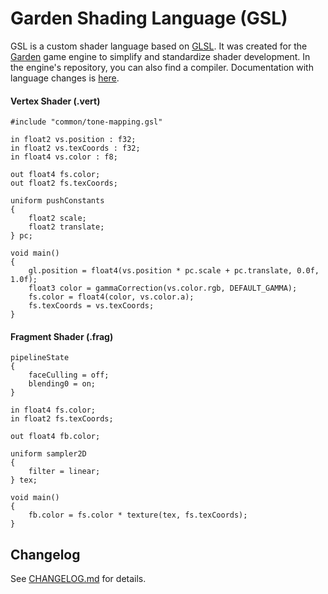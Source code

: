 # Garden Shading Language (GSL)

GSL is a custom shader language based on [GLSL](https://en.wikipedia.org/wiki/OpenGL_Shading_Language). It was created for the [Garden](https://github.com/cfnptr/garden) game engine
to simplify and standardize shader development. In the engine's repository, you can also find a compiler. Documentation with language changes is [here](https://github.com/cfnptr/garden/blob/main/docs/GSL.md).

#### Vertex Shader (.vert)

```
#include "common/tone-mapping.gsl"

in float2 vs.position : f32;
in float2 vs.texCoords : f32;
in float4 vs.color : f8;

out float4 fs.color;
out float2 fs.texCoords;

uniform pushConstants
{
    float2 scale;
    float2 translate;
} pc;

void main()
{
    gl.position = float4(vs.position * pc.scale + pc.translate, 0.0f, 1.0f);
    float3 color = gammaCorrection(vs.color.rgb, DEFAULT_GAMMA);
    fs.color = float4(color, vs.color.a);
    fs.texCoords = vs.texCoords;
}
```

#### Fragment Shader (.frag)

```
pipelineState
{
    faceCulling = off;
    blending0 = on;
}

in float4 fs.color;
in float2 fs.texCoords;

out float4 fb.color;

uniform sampler2D
{
    filter = linear;
} tex;

void main()
{
    fb.color = fs.color * texture(tex, fs.texCoords);
}
```

## Changelog

See [CHANGELOG.md](CHANGELOG.md) for details.
